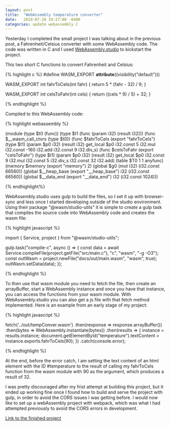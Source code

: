 ```yaml
---
layout: post
title:  "WebAssembly temperature converter"
date:   2019-07-28 19:27:00 -0400
categories: update webassembly C
---
```


Yesterday I completed the small project I was talking about in the previous post, a Fahrenheit/Celsius converter with some WebAssembly code. The code was written in C and I used [WebAssembly.studio](https://webassembly.studio/) to kickstart the project.

This two short C functions to convert Fahrenheit and Celsius:

{% highlight c %}
#define WASM_EXPORT __attribute__((visibility("default")))

WASM_EXPORT
int fahrToCels(int fahr)
{
  return 5 * (fahr - 32) / 9;
}

WASM_EXPORT
int celsToFahr(int cels)
{
  return ((cels * 9) / 5) + 32;
}

{% endhighlight %}

Compiled to this WebAssembly code:

{% highlight webassembly %}

(module
  (type $t0 (func))
  (type $t1 (func (param i32) (result i32)))
  (func $__wasm_call_ctors (type $t0))
  (func $fahrToCels (export "fahrToCels") (type $t1) (param $p0 i32) (result i32)
    get_local $p0
    i32.const 5
    i32.mul
    i32.const -160
    i32.add
    i32.const 9
    i32.div_s)
  (func $celsToFahr (export "celsToFahr") (type $t1) (param $p0 i32) (result i32)
    get_local $p0
    i32.const 9
    i32.mul
    i32.const 5
    i32.div_s
    i32.const 32
    i32.add)
  (table $T0 1 1 anyfunc)
  (memory $memory (export "memory") 2)
  (global $g0 (mut i32) (i32.const 66560))
  (global $__heap_base (export "__heap_base") i32 (i32.const 66560))
  (global $__data_end (export "__data_end") i32 (i32.const 1024)))

{% endhighlight%}

WebAssembly.studio uses gulp to build the files, so I set it up with browser-sync and less once I started developing outside of the studio environment. Using their package "@wasm/studio-utils" it is simple to create a gulp task that compiles the source code into WebAssembly code and creates the wasm file:

{% highlight javascript %}

import { Service, project } from "@wasm/studio-utils";

gulp.task("compile-c", async () => {
  const data = await Service.compileFile(project.getFile("src/main.c"), "c", "wasm", "-g -O3");
  const outWasm = project.newFile("docs/out/main.wasm", "wasm", true);
  outWasm.setData(data);
});

{% endhighlight %}

To then use that wasm module you need to fetch the file, then create an arrayBuffer, start a WebAssembly instance and once you have that instance, you can access the functions from your wasm module. With WebAssembly.studio you can also get a js file with that fetch method implemented. Here is an example from an early stage of my project:

{% highlight javascript %}

fetch('../out/tempConver.wasm')
  .then(response => response.arrayBuffer())
  .then(bytes => WebAssembly.instantiate(bytes))
  .then(results => {
    instance = results.instance;
    document.getElementById("temperature").textContent = instance.exports.fahrToCels(90);
  })
  .catch(console.error);

{% endhighlight %}

At the end, before the error catch, I am setting the text content of an html element with the ID #temperature to the result of calling my fahrToCels function from the wasm module with 90 as the argument, which produces a result of 32.

I was pretty discouraged after my frist attempt at building this project, but it ended up working fine once I found how to build and serve the project with gulp, in order to avoid the CORS issues I was getting before. I would now like to set up a webAssembly project with webpack, which was what I had attempted previously to avoid the CORS errors in development.

[Link to the finished project](https://didacbigorda.com/fahrToCelsWasm)

